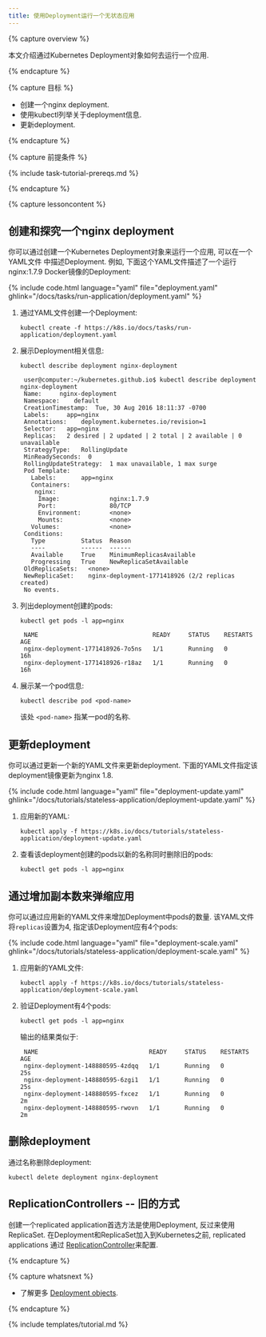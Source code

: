 ```yaml
---
title: 使用Deployment运行一个无状态应用
---
```


{% capture overview %}

本文介绍通过Kubernetes Deployment对象如何去运行一个应用.

{% endcapture %}


{% capture 目标 %}

* 创建一个nginx deployment.
* 使用kubectl列举关于deployment信息.
* 更新deployment.

{% endcapture %}


{% capture 前提条件 %}

{% include task-tutorial-prereqs.md %}

{% endcapture %}


{% capture lessoncontent %}

## 创建和探究一个nginx deployment

你可以通过创建一个Kubernetes Deployment对象来运行一个应用, 可以在一个YAML文件
中描述Deployment. 例如, 下面这个YAML文件描述了一个运行nginx:1.7.9 Docker镜像的Deployment:

{% include code.html language="yaml" file="deployment.yaml" ghlink="/docs/tasks/run-application/deployment.yaml" %}


1. 通过YAML文件创建一个Deployment:

       kubectl create -f https://k8s.io/docs/tasks/run-application/deployment.yaml

1. 展示Deployment相关信息:

       kubectl describe deployment nginx-deployment

        user@computer:~/kubernetes.github.io$ kubectl describe deployment nginx-deployment
        Name:     nginx-deployment
        Namespace:    default
        CreationTimestamp:  Tue, 30 Aug 2016 18:11:37 -0700
        Labels:     app=nginx
        Annotations:    deployment.kubernetes.io/revision=1
        Selector:   app=nginx
        Replicas:   2 desired | 2 updated | 2 total | 2 available | 0 unavailable
        StrategyType:   RollingUpdate
        MinReadySeconds:  0
        RollingUpdateStrategy:  1 max unavailable, 1 max surge
        Pod Template:
          Labels:       app=nginx
          Containers:
           nginx:
            Image:              nginx:1.7.9
            Port:               80/TCP
            Environment:        <none>
            Mounts:             <none>
          Volumes:              <none>
        Conditions:
          Type          Status  Reason
          ----          ------  ------
          Available     True    MinimumReplicasAvailable
          Progressing   True    NewReplicaSetAvailable
        OldReplicaSets:   <none>
        NewReplicaSet:    nginx-deployment-1771418926 (2/2 replicas created)
        No events.

1. 列出deployment创建的pods:

       kubectl get pods -l app=nginx

        NAME                                READY     STATUS    RESTARTS   AGE
        nginx-deployment-1771418926-7o5ns   1/1       Running   0          16h
        nginx-deployment-1771418926-r18az   1/1       Running   0          16h

1. 展示某一个pod信息:

       kubectl describe pod <pod-name>

    该处 `<pod-name>` 指某一pod的名称.

## 更新deployment

你可以通过更新一个新的YAML文件来更新deployment. 下面的YAML文件指定该deployment镜像更新为nginx 1.8.

{% include code.html language="yaml" file="deployment-update.yaml" ghlink="/docs/tutorials/stateless-application/deployment-update.yaml" %}

1. 应用新的YAML:

       kubectl apply -f https://k8s.io/docs/tutorials/stateless-application/deployment-update.yaml

1. 查看该deployment创建的pods以新的名称同时删除旧的pods:

       kubectl get pods -l app=nginx

## 通过增加副本数来弹缩应用

你可以通过应用新的YAML文件来增加Deployment中pods的数量. 该YAML文件将`replicas`设置为4, 指定该Deployment应有4个pods:

{% include code.html language="yaml" file="deployment-scale.yaml" ghlink="/docs/tutorials/stateless-application/deployment-scale.yaml" %}

1. 应用新的YAML文件:

       kubectl apply -f https://k8s.io/docs/tutorials/stateless-application/deployment-scale.yaml

1. 验证Deployment有4个pods:

       kubectl get pods -l app=nginx

    输出的结果类似于:

        NAME                               READY     STATUS    RESTARTS   AGE
        nginx-deployment-148880595-4zdqq   1/1       Running   0          25s
        nginx-deployment-148880595-6zgi1   1/1       Running   0          25s
        nginx-deployment-148880595-fxcez   1/1       Running   0          2m
        nginx-deployment-148880595-rwovn   1/1       Running   0          2m

## 删除deployment

通过名称删除deployment:

    kubectl delete deployment nginx-deployment

## ReplicationControllers -- 旧的方式

创建一个replicated application首选方法是使用Deployment,
反过来使用ReplicaSet. 在Deployment和ReplicaSet加入到Kubernetes之前, replicated 
applications 通过
[ReplicationController](/docs/concepts/workloads/controllers/replicationcontroller/)来配置.

{% endcapture %}


{% capture whatsnext %}

* 了解更多 [Deployment objects](/docs/concepts/workloads/controllers/deployment/).

{% endcapture %}

{% include templates/tutorial.md %}
